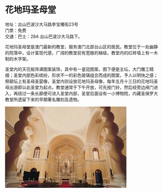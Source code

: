 # 花地玛圣母堂  
地址：台山巴波沙大马路李宝椿街23号  
门票：免费  
交通：巴士：28A 台山巴波沙大马路下。  
  
花地玛圣母堂是澳门最新的教堂，服务澳门北部台山区的居民。教堂位于一处幽静的院落中，设计富现代感，广阔的教堂前有宽敞的梯级，教堂内的红砖墙上有一木制的木字架。  
  
圣堂内的天花板饰满图案装饰，其中有一皇冠图案，图下便是主坛，大门雕工精细；圣堂内部色彩缤纷，形状不一的彩色玻璃组合而成的图案，予人以明快之感；祭颠坛上有圣母圣婴像，圣堂内则设放花地玛圣母像，每年五月十三日的花地玛圣母出游即以此圣堂为起点。教堂通常于下午开放，可先按门铃，然后经旁边闸门进 入，再绕过一条长廊便可进入圣堂内部，圣堂后面设有一小博物院，内藏圣保罗大教堂所遗留下来的早期著名雕刻及遗物。  
  
![](https://raw.githubusercontent.com/szqq0512/Pic/main/img/202201212108935.png)  
  

